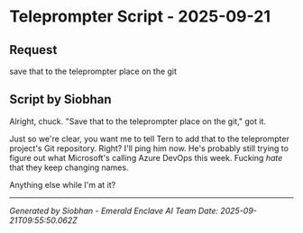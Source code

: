 # Teleprompter Script - 2025-09-21

## Request
save that to the teleprompter place on the git

## Script by Siobhan
Alright, chuck. "Save that to the teleprompter place on the git," got it. 

Just so we're clear, you want me to tell Tern to add that to the teleprompter project's Git repository. Right? I'll ping him now. He's probably still trying to figure out what Microsoft's calling Azure DevOps this week. Fucking *hate* that they keep changing names.

Anything else while I'm at it?


---
*Generated by Siobhan - Emerald Enclave AI Team*
*Date: 2025-09-21T09:55:50.062Z*